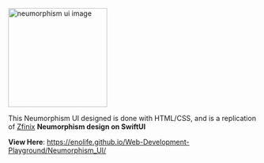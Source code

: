 
<img src="https://res.cloudinary.com/dvhndpbun/image/upload/q_auto:good/v1584532489/neumorphic_final_ogg4cf.png" alt="neumorphism ui image" width="200"/>

This Neumorphism UI designed is done with HTML/CSS, and is a replication of [Zfinix](https://github.com/Zfinix/NeumorphismSwiftUI) 
**Neumorphism design on SwiftUI**

**View Here**:  https://enolife.github.io/Web-Development-Playground/Neumorphism_UI/
